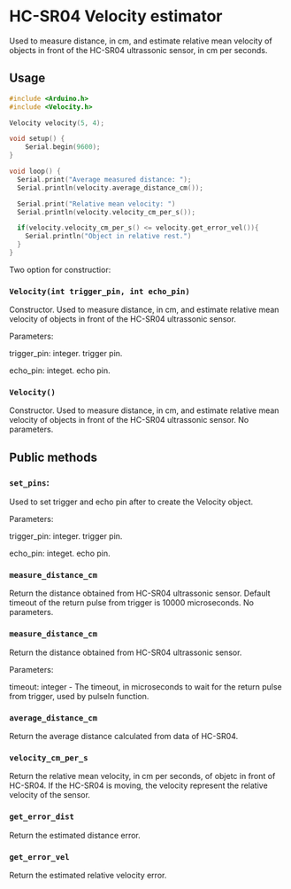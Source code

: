 # HC-SR04 Velocity estimator

Used to measure distance, in cm, and estimate relative mean velocity of
objects in front of the HC-SR04 ultrassonic sensor, in cm per seconds.

## Usage

```C
#include <Arduino.h>
#include <Velocity.h>

Velocity velocity(5, 4);

void setup() {
    Serial.begin(9600);
}

void loop() {
  Serial.print("Average measured distance: ");
  Serial.println(velocity.average_distance_cm());

  Serial.print("Relative mean velocity: ")
  Serial.println(velocity.velocity_cm_per_s());

  if(velocity.velocity_cm_per_s() <= velocity.get_error_vel()){
    Serial.println("Object in relative rest.")
  }
}
```

Two option for constructior:

### `Velocity(int trigger_pin, int echo_pin)`
Constructor.
Used to measure distance, in cm, and estimate relative mean velocity of
objects in front of the HC-SR04 ultrassonic sensor.

Parameters:

  trigger_pin: integer. trigger  pin.

  echo_pin: integet. echo pin.


### `Velocity()`

  Constructor.
  Used to measure distance, in cm, and estimate relative mean velocity of
  objects in front of the HC-SR04 ultrassonic sensor.
  No parameters.

## Public methods

### `set_pins`:
Used to set trigger and echo pin after to create the Velocity object.

Parameters:

  trigger_pin: integer. trigger  pin.

  echo_pin: integet. echo pin.

### `measure_distance_cm`
Return the  distance obtained from HC-SR04 ultrassonic sensor.
Default timeout of the return pulse from trigger is 10000 microseconds.
No parameters.

### `measure_distance_cm`
Return the  distance obtained from HC-SR04 ultrassonic sensor.

Parameters:

  timeout: integer - The timeout, in microseconds to wait for the return pulse
                     from trigger, used by pulseIn function.

### `average_distance_cm`

Return the average distance calculated from data of  HC-SR04.

### `velocity_cm_per_s`
Return the relative mean velocity, in cm per seconds, of objetc in front of
HC-SR04. If the HC-SR04 is moving, the velocity represent the relative
velocity of the sensor.

### `get_error_dist`

Return the estimated distance error.

### `get_error_vel`

Return the estimated relative velocity error.
